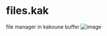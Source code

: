 # files.kak
file manager in kakoune buffer
![image](https://user-images.githubusercontent.com/64231066/137635362-dc3fa83d-2927-4422-be55-86fa5719223c.png)
